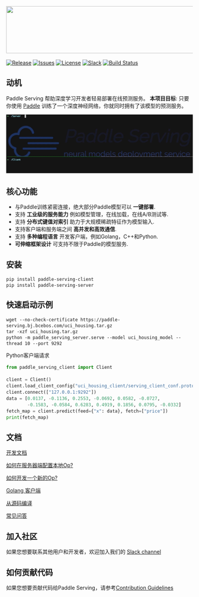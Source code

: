 <img src='https://paddle-serving.bj.bcebos.com/imdb-demo%2FLogoMakr-3Bd2NM-300dpi.png' width = "600" height = "127">

[![Release](https://img.shields.io/badge/Release-0.0.3-yellowgreen)](Release)
[![Issues](https://img.shields.io/github/issues/PaddlePaddle/Serving)](Issues)
[![License](https://img.shields.io/github/license/PaddlePaddle/Serving)](LICENSE)
[![Slack](https://img.shields.io/badge/Join-Slack-green)](https://paddleserving.slack.com/archives/CU0PB4K35)
[![Build Status](https://img.shields.io/com/travis/PaddlePaddle/Serving/develop)](https://travis-ci.com/PaddlePaddle/Serving)

## 动机
Paddle Serving 帮助深度学习开发者轻易部署在线预测服务。 **本项目目标**: 只要你使用 [Paddle](https://github.com/PaddlePaddle/Paddle) 训练了一个深度神经网络，你就同时拥有了该模型的预测服务。
<p align="center">
    <img src="doc/demo.gif" width="700">
</p>

## 核心功能
- 与Paddle训练紧密连接，绝大部分Paddle模型可以 **一键部署**.
- 支持 **工业级的服务能力** 例如模型管理，在线加载，在线A/B测试等.
- 支持 **分布式键值对索引** 助力于大规模稀疏特征作为模型输入.
- 支持客户端和服务端之间 **高并发和高效通信**.
- 支持 **多种编程语言** 开发客户端，例如Golang，C++和Python.
- **可伸缩框架设计** 可支持不限于Paddle的模型服务.

## 安装

```shell
pip install paddle-serving-client
pip install paddle-serving-server
```

## 快速启动示例

``` shell
wget --no-check-certificate https://paddle-serving.bj.bcebos.com/uci_housing.tar.gz
tar -xzf uci_housing.tar.gz
python -m paddle_serving_server.serve --model uci_housing_model --thread 10 --port 9292
```

Python客户端请求

``` python
from paddle_serving_client import Client

client = Client()
client.load_client_config("uci_housing_client/serving_client_conf.prototxt")
client.connect(["127.0.0.1:9292"])
data = [0.0137, -0.1136, 0.2553, -0.0692, 0.0582, -0.0727,
        -0.1583, -0.0584, 0.6283, 0.4919, 0.1856, 0.0795, -0.0332]
fetch_map = client.predict(feed={"x": data}, fetch=["price"])
print(fetch_map)

```

## 文档

[开发文档](doc/DESIGN.md)

[如何在服务器端配置本地Op?](doc/SERVER_DAG.md)

[如何开发一个新的Op?](doc/NEW_OPERATOR.md)

[Golang 客户端](doc/IMDB_GO_CLIENT.md)

[从源码编译](doc/COMPILE.md)

[常见问答](doc/FAQ.md)

## 加入社区
如果您想要联系其他用户和开发者，欢迎加入我们的 [Slack channel](https://paddleserving.slack.com/archives/CUBPKHKMJ)

## 如何贡献代码

如果您想要贡献代码给Paddle Serving，请参考[Contribution Guidelines](doc/CONTRIBUTE.md)
